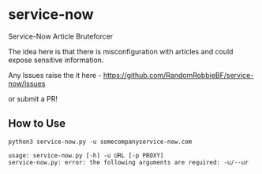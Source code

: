 # service-now
Service-Now Article Bruteforcer


The idea here is that there is misconfiguration with articles and could expose sensitive information.

Any Issues raise the it here - https://github.com/RandomRobbieBF/service-now/issues

or submit a PR!


How to Use
---

```
python3 service-now.py -u somecompanyservice-now.com
```

```
usage: service-now.py [-h] -u URL [-p PROXY]
service-now.py: error: the following arguments are required: -u/--ur
```
